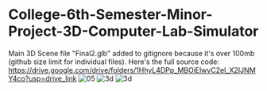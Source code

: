 # College-6th-Semester-Minor-Project-3D-Computer-Lab-Simulator

Main 3D Scene file "Final2.glb" added to gitignore because it's over 100mb (github size limit for individual files).
Here's the full source code: https://drive.google.com/drive/folders/1HhyL4DPp_MBOiElwvC2eI_X2IJNMY4co?usp=drive_link
![05](https://github.com/burhaann/College-6th-Semester-Minor-Project-3D-Computer-Lab-Simulator/assets/74833053/8cc21442-607c-45e9-96d8-d6ab456b33f2)
![3d](https://github.com/burhaann/College-6th-Semester-Minor-Project-3D-Computer-Lab-Simulator/assets/74833053/03fdf92d-77f1-477e-b1f8-04ef8ea99cda)
![3d](https://github.com/burhaann/College-6th-Semester-Minor-Project-3D-Computer-Lab-Simulator/assets/74833053/68c87533-cdb6-4417-b47f-5af1840002c3)
